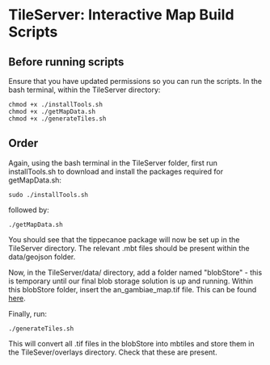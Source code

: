 # TileServer: Interactive Map Build Scripts

## Before running scripts

Ensure that you have updated permissions so you can run the scripts. In the bash terminal, within the TileServer directory:

```
chmod +x ./installTools.sh
chmod +x ./getMapData.sh
chmod +x ./generateTiles.sh
```
## Order

Again, using the bash terminal in the TileServer folder, first run installTools.sh to download and install the packages required for getMapData.sh:

```
sudo ./installTools.sh
```

followed by:

```
./getMapData.sh
```

You should see that the tippecanoe package will now be set up in the TileServer directory. The relevant .mbt files should be present within the data/geojson folder.

Now, in the TileServer/data/ directory, add a folder named "blobStore" - this is temporary until our final blob storage
solution is up and running. Within this blobStore folder, insert the an_gambiae_map.tif file. This can be found [here](https://github.com/icipe-official/vectoratlas-software-code/files/9478888/an_gambiae_map.zip).

Finally, run:
```
./generateTiles.sh
```
This will convert all .tif files in the blobStore into mbtiles and store them in the TileSever/overlays directory. Check that these are present.
